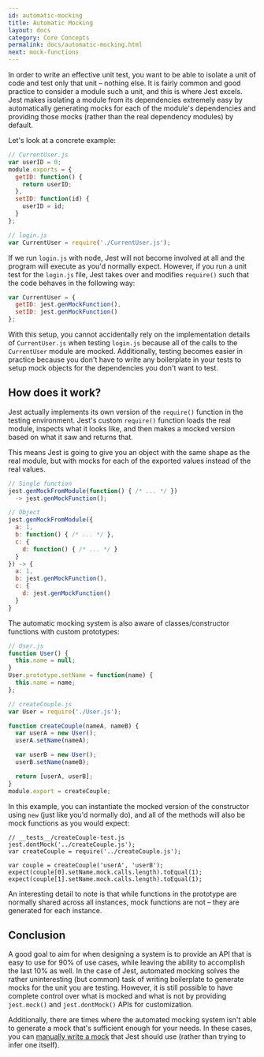 ```yaml
---
id: automatic-mocking
title: Automatic Mocking
layout: docs
category: Core Concepts
permalink: docs/automatic-mocking.html
next: mock-functions
---
```


In order to write an effective unit test, you want to be able to isolate a unit of code and test only that unit – nothing else. It is fairly common and good practice to consider a module such a unit, and this is where Jest excels. Jest makes isolating a module from its dependencies extremely easy by automatically generating mocks for each of the module's dependencies and providing those mocks (rather than the real dependency modules) by default.

Let's look at a concrete example:

```javascript
// CurrentUser.js
var userID = 0;
module.exports = {
  getID: function() {
    return userID;
  },
  setID: function(id) {
    userID = id;
  }
};
```

```javascript
// login.js
var CurrentUser = require('./CurrentUser.js');
```

If we run `login.js` with node, Jest will not become involved at all and the program will execute as you'd normally expect. However, if you run a unit test for the `login.js` file, Jest takes over and modifies `require()` such that the code behaves in the following way:

```javascript
var CurrentUser = {
  getID: jest.genMockFunction(),
  setID: jest.genMockFunction()
};
```

With this setup, you cannot accidentally rely on the implementation details of `CurrentUser.js` when testing `login.js` because all of the calls to the `CurrentUser` module are mocked. Additionally, testing becomes easier in practice because you don't have to write any boilerplate in your tests to setup mock objects for the dependencies you don't want to test.

How does it work?
-----------------

Jest actually implements its own version of the `require()` function in the testing environment. Jest's custom `require()` function loads the real module, inspects what it looks like, and then makes a mocked version based on what it saw and returns that.

This means Jest is going to give you an object with the same shape as the real module, but with mocks for each of the exported values instead of the real values.

```javascript
// Single function
jest.genMockFromModule(function() { /* ... */ })
  -> jest.genMockFunction();

// Object
jest.genMockFromModule({
  a: 1,
  b: function() { /* ... */ },
  c: {
    d: function() { /* ... */ }
  }
}) -> {
  a: 1,
  b: jest.genMockFunction(),
  c: {
    d: jest.genMockFunction()
  }
}
```

The automatic mocking system is also aware of classes/constructor functions with custom prototypes:

```javascript
// User.js
function User() {
  this.name = null;
}
User.prototype.setName = function(name) {
  this.name = name;
};

// createCouple.js
var User = require('./User.js');

function createCouple(nameA, nameB) {
  var userA = new User();
  userA.setName(nameA);

  var userB = new User();
  userB.setName(nameB);

  return [userA, userB];
}
module.export = createCouple;
```

In this example, you can instantiate the mocked version of the constructor using `new` (just like you'd normally do), and all of the methods will also be mock functions as you would expect:

```
// __tests__/createCouple-test.js
jest.dontMock('../createCouple.js');
var createCouple = require('../createCouple.js');

var couple = createCouple('userA', 'userB');
expect(couple[0].setName.mock.calls.length).toEqual(1);
expect(couple[1].setName.mock.calls.length).toEqual(1);
```

An interesting detail to note is that while functions in the prototype are
normally shared across all instances, mock functions are not – they are
generated for each instance.


Conclusion
----------

A good goal to aim for when designing a system is to provide an API that is easy to use for 90% of use cases, while leaving the ability to accomplish the last 10% as well. In the case of Jest, automated mocking solves the rather uninteresting (but common) task of writing boilerplate to generate mocks for the unit you are testing. However, it is still possible to have complete control over what is mocked and what is not by providing `jest.mock()` and `jest.dontMock()` APIs for customization.

Additionally, there are times where the automated mocking system isn't able to generate a mock that's sufficient enough for your needs. In these cases, you can [manually write a mock](/jest/docs/manual-mocks.html) that Jest should use (rather than trying to infer one itself).
